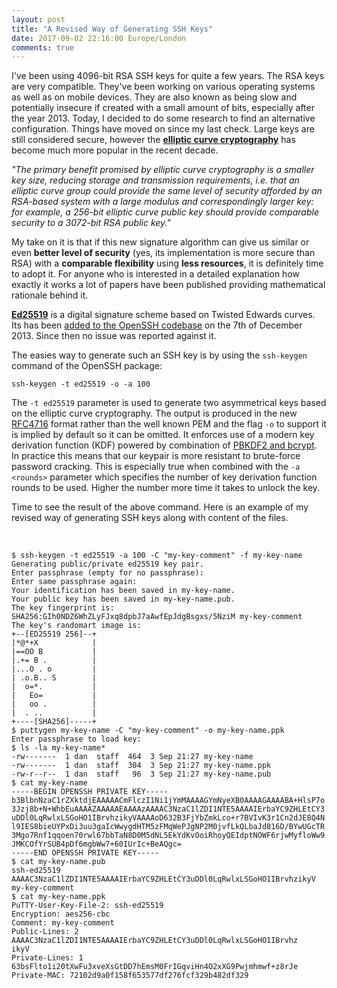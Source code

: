 ```yaml
---
layout: post
title: "A Revised Way of Generating SSH Keys"
date: 2017-09-02 22:16:00 Europe/London
comments: true
---
```

I've been using 4096-bit RSA SSH keys for quite a few years. The RSA keys are very compatible. They've been working on various operating systems as well as on mobile devices. They are also known as being slow and potentially insecure if created with a small amount of bits, especially after the year 2013. Today, I decided to do some research to find an alternative configuration. Things have moved on since my last check. Large keys are still considered secure, however the [__elliptic curve cryptography__](https://en.wikipedia.org/wiki/Elliptic_curve_cryptography) has become much more popular in the recent decade.

_"The primary benefit promised by elliptic curve cryptography is a smaller key size, reducing storage and transmission requirements, i.e. that an elliptic curve group could provide the same level of security afforded by an RSA-based system with a large modulus and correspondingly larger key: for example, a 256-bit elliptic curve public key should provide comparable security to a 3072-bit RSA public key."_

My take on it is that if this new signature algorithm can give us similar or even __better level of security__ (yes, its implementation is more secure than RSA) with a __comparable flexibility__ using __less resources__, it is definitely time to adopt it. For anyone who is interested in a detailed explanation how exactly it works a lot of papers have been published providing mathematical rationale behind it.

[__Ed25519__](https://ed25519.cr.yp.to/) is a digital signature scheme based on Twisted Edwards curves. Its has been [added to the OpenSSH codebase](https://github.com/openssh/openssh-portable/commit/5be9d9e3cbd9c66f24745d25bf2e809c1d158ee0#diff-e71776f50c4432cb9cd999367424de20) on the 7th of December 2013. Since then no issue was reported against it.

The easies way to generate such an SSH key is by using the `ssh-keygen` command of the OpenSSH package:

    ssh-keygen -t ed25519 -o -a 100

The `-t ed25519` parameter is used to generate two asymmetrical keys based on the elliptic curve cryptography. The output is produced in the new [RFC4716](https://tools.ietf.org/html/rfc4716) format rather than the well known PEM and the flag `-o` to support it is implied by default so it can be omitted. It enforces use of a modern key derivation function (KDF) powered by combination of [PBKDF2 and bcrypt](https://github.com/openssh/openssh-portable/blob/f104da263de995f66b6861b4f3368264ee483d7f/openbsd-compat/bcrypt_pbkdf.c). In practice this means that our keypair is more resistant to brute-force password cracking. This is especially true when combined with the `-a <rounds>` parameter which specifies the number of key derivation function rounds to be used. Higher the number more time it takes to unlock the key.

Time to see the result of the above command. Here is an example of my revised way of generating SSH keys along with content of the files.

&nbsp;
```shell
$ ssh-keygen -t ed25519 -a 100 -C "my-key-comment" -f my-key-name
Generating public/private ed25519 key pair.
Enter passphrase (empty for no passphrase):
Enter same passphrase again:
Your identification has been saved in my-key-name.
Your public key has been saved in my-key-name.pub.
The key fingerprint is:
SHA256:GIh0NDZ6WhZLyFJxq8dpbJ7aAwfEpJdgBsgxs/5NziM my-key-comment
The key's randomart image is:
+--[ED25519 256]--+
|*@*+X            |
|==OO B           |
|.+= B .          |
|...O . o         |
| .o.B.. S        |
|  o=*.           |
|   Eo=           |
|   oo .          |
|  . ..           |
+----[SHA256]-----+
$ puttygen my-key-name -C "my-key-comment" -o my-key-name.ppk
Enter passphrase to load key:
$ ls -la my-key-name*
-rw-------  1 dan  staff  464  3 Sep 21:27 my-key-name
-rw-------  1 dan  staff  304  3 Sep 21:27 my-key-name.ppk
-rw-r--r--  1 dan  staff   96  3 Sep 21:27 my-key-name.pub
$ cat my-key-name
-----BEGIN OPENSSH PRIVATE KEY-----
b3BlbnNzaC1rZXktdjEAAAAACmFlczI1Ni1jYmMAAAAGYmNyeXB0AAAAGAAAABA+HlsP7o
3Jzj8b+N+WhbEuAAAAZAAAAAEAAAAzAAAAC3NzaC1lZDI1NTE5AAAAIErbaYC9ZHLEtCY3
uDDl0LqRwlxLSGoHO1IBrvhzikyVAAAAoD632B3FjYbZmkLco+r7BVIvK3r1Cn2dJE8Q4N
l9IES8bieUYPxDi3uu3gaIcWwygdHTM5zFMqWePJgNP2M0jvfLkQLbaJd816D/BYwUGcTR
3Mgo7Rnf1qqoen70rwl67bbTaN8D0M5dNL5EkYdKvOoiRhoyQEIdptNOWF6rjwMyfloWw9
JMKCOfYrSUB4pDf6mgbWw7+60IUrIc+BeAQgc=
-----END OPENSSH PRIVATE KEY-----
$ cat my-key-name.pub
ssh-ed25519 AAAAC3NzaC1lZDI1NTE5AAAAIErbaYC9ZHLEtCY3uDDl0LqRwlxLSGoHO1IBrvhzikyV my-key-comment
$ cat my-key-name.ppk
PuTTY-User-Key-File-2: ssh-ed25519
Encryption: aes256-cbc
Comment: my-key-comment
Public-Lines: 2
AAAAC3NzaC1lZDI1NTE5AAAAIErbaYC9ZHLEtCY3uDDl0LqRwlxLSGoHO1IBrvhz
ikyV
Private-Lines: 1
63bsFlto1i20tXwFu3xveXsGtDD7hEmsM0FrIGqviHn4O2xXG9Pwjmhmwf+z8rJe
Private-MAC: 72102d9a0f158f653577df276fcf329b482df329
```
